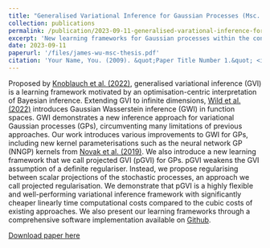 ```yaml
---
title: "Generalised Variational Inference for Gaussian Processes (Msc. Thesis)"
collection: publications
permalink: /publication/2023-09-11-generalised-varational-inference-for-gaussian-processes
excerpt: 'New learning frameworks for Gaussian processes within the context of generalised variational inference.'
date: 2023-09-11
paperurl: '/files/james-wu-msc-thesis.pdf'
citation: 'Your Name, You. (2009). &quot;Paper Title Number 1.&quot; <i>Journal 1</i>. 1(1).'
---
```

Proposed by <a href="https://arxiv.org/pdf/1904.02063.pdf">Knoblauch et al. (2022)</a>, generalised variational inference (GVI) is a learning framework motivated by an optimisation-centric interpretation of Bayesian inference. Extending GVI to infinite dimensions, <a href="https://arxiv.org/pdf/2205.06342.pdf">Wild et al. (2022)</a> introduces Gaussian Wasserstein inference (GWI) in function spaces. GWI demonstrates a new inference approach for variational Gaussian processes (GPs), circumventing many limitations of previous approaches. Our work introduces various improvements to GWI for GPs, including new kernel parameterisations such as the neural network GP (NNGP) kernels from <a href="https://arxiv.org/pdf/1912.02803.pdf">Novak et al. (2019)</a>. We also introduce a new learning framework that we call projected GVI (pGVI) for GPs. pGVI weakens the GVI assumption of a definite regulariser. Instead, we propose regularising between scalar projections of the stochastic processes, an approach we call projected regularisation. We demonstrate that pGVI is a highly flexible and well-performing variational inference framework with significantly cheaper linearly time computational costs compared to the cubic costs of existing approaches. We also present our learning frameworks through a comprehensive software implementation available on <a href="https://github.com/jswu18/gvi-gaussian-process">Github</a>.

[Download paper here](/files/james-wu-msc-thesis.pdf)
